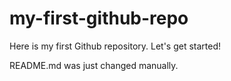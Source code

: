 # my-first-github-repo
Here is my first Github repository. Let's get started!

README.md was just changed manually.
